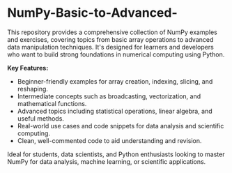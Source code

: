 # NumPy-Basic-to-Advanced-

This repository provides a comprehensive collection of NumPy examples and exercises, covering topics from basic array operations to advanced data manipulation techniques. It's designed for learners and developers who want to build strong foundations in numerical computing using Python.

**Key Features:**

* Beginner-friendly examples for array creation, indexing, slicing, and reshaping.
* Intermediate concepts such as broadcasting, vectorization, and mathematical functions.
* Advanced topics including statistical operations, linear algebra, and useful methods.
* Real-world use cases and code snippets for data analysis and scientific computing.
* Clean, well-commented code to aid understanding and revision.

Ideal for students, data scientists, and Python enthusiasts looking to master NumPy for data analysis, machine learning, or scientific applications.

